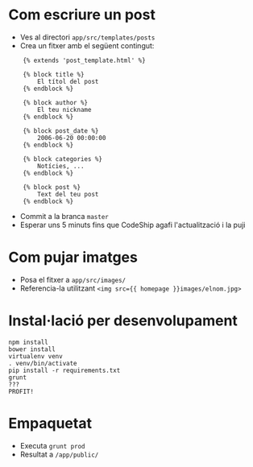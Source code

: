Com escriure un post
====================

* Ves al directori `app/src/templates/posts`
* Crea un fitxer amb el següent contingut:

```
    {% extends 'post_template.html' %}

    {% block title %}
        El títol del post
    {% endblock %}

    {% block author %}
        El teu nickname
    {% endblock %}

    {% block post_date %}
        2006-06-20 00:00:00
    {% endblock %}

    {% block categories %}
        Notícies, ...
    {% endblock %}

    {% block post %}
        Text del teu post
    {% endblock %}
```

* Commit a la branca `master`
* Esperar uns 5 minuts fins que CodeShip agafi l'actualització i la puji


Com pujar imatges
=================

* Posa el fitxer a `app/src/images/`
* Referencia-la utilitzant `<img src={{ homepage }}images/elnom.jpg>`


Instal·lació per desenvolupament
================================

```
npm install
bower install
virtualenv venv
. venv/bin/activate
pip install -r requirements.txt
grunt
???
PROFIT!
```


Empaquetat
=========

* Executa `grunt prod`
* Resultat a `/app/public/`

